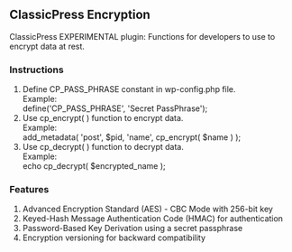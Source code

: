 ## ClassicPress Encryption
ClassicPress EXPERIMENTAL plugin: Functions for developers to use to encrypt data at rest.

### Instructions
1. Define CP_PASS_PHRASE constant in wp-config.php file.<br />
Example:<br />
define('CP_PASS_PHRASE', 'Secret PassPhrase');<br />
2. Use cp_encrypt( ) function to encrypt data.<br />
Example:<br />
add_metadata( 'post', $pid, 'name', cp_encrypt( $name ) );<br />
3. Use cp_decrypt( ) function to decrypt data.<br />
Example:<br />
echo cp_decrypt( $encrypted_name );<br />

### Features
1. Advanced Encryption Standard (AES) - CBC Mode with 256-bit key
2. Keyed-Hash Message Authentication Code (HMAC) for authentication
3. Password-Based Key Derivation using a secret passphrase
4. Encryption versioning for backward compatibility
